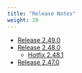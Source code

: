 ```yaml
---
title: "Release Notes"
weight: 20
---
```

* [Release 2.49.0](/release-notes/2.49.0_Release_Notes.pdf)
* [Release 2.48.0](/release-notes/2.48.0_Release_Notes.pdf)
    * [Hotfix 2.48.1](/release-notes/2.48.1_Release_Notes.pdf)
* [Release 2.47.0](/release-notes/2.47.0_Release_Notes.pdf)
